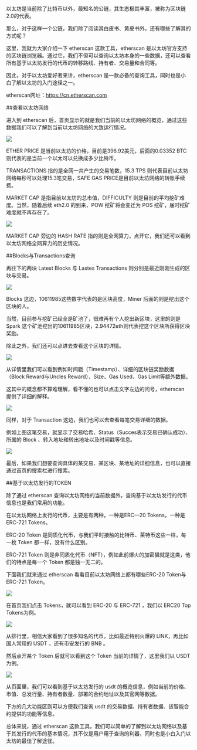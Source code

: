 以太坊是当前除了比特币以外，最知名的公链，其生态极其丰富，被称为区块链2.0的代表。

那么，对于这样一个公链，我们除了阅读其白皮书、黄皮书外，还有哪些了解其的方式呢？

这里，我就为大家介绍一下 etherscan 这款工具，etherscan 是以太坊官方支持的区块链浏览器。通过它，我们不但可以查询以太坊本身的一些数据，还可以查看所有基于以太坊发行的代币的转移路线、持有者、交易量和合同等。

因此，对于以太坊爱好者来讲，etherscan 是一款必备的查询工具，同时也是小白了解以太坊的入门途径之一。

etherscan网址：https://cn.etherscan.com

##查看以太坊网络

进入到 etherscan 后，首页显示的就是我们当前的以太坊网络的概览，通过这些数据我们可以了解到当前以太坊网络的大致运行情况。

![](./1.png)

ETHER PRICE 是当前以太坊的价格，目前是396.92美元，后面的0.03352 BTC 则代表的是当前一个以太可以兑换成多少比特币。

TRANSACTIONS 指的是全网一共产生的交易笔数，15.3 TPS 则代表目前以太坊网络每秒可以处理15.3笔交易，SAFE GAS PRICE是目前以太坊网络的转账手续费。

MARKET CAP 是指目前以太坊的总市值，DIFFICULTY 则是目前的平均挖矿难度。当然，随着后续 eth2.0 的到来，POW 挖矿将会变迁为 POS 挖矿，届时挖矿难度就不再存在了。

![](./2.png)

MARKET CAP 旁边的 HASH RATE 指的则是全网算力，点开它，我们还可以看到以太坊网络全网算力的历史情况。

##Blocks与Transactions查询

再往下的两块 Latest Blocks 与 Lastes Transactions 则分别是最近刚刚生成的区块与交易。

![](./3(0).png)

Blocks 这边，10611985这些数字代表的是区块高度，Miner 后面的则是挖出这个区块的人。

当然，目前参与挖矿已经全是矿池了，很难再有个人挖出新区块，这里的则是 Spark 这个矿池挖出的10611985区块，2.94472eth则代表挖这个区块所获得区块奖励。

除此之外，我们还可以点进去查看这个区块的详情。

![](./3.png)

从详情里我们可以看到例如时间戳（Timestamp）、详细的区块链奖励数据（Block Reward与Uncles Reward）、Size、Gas Used、Gas Limit等额外数据。

这其中的概念都不算难理解，看不懂的也可以点击文字左边的问号，etherscan 提供了详细的解释。

![](./4.png)

同样，对于 Transaction 这边，我们也可以去查看每笔交易详细的数据。

例如上图这笔交易，就显示了交易哈希、Status（Succes表示交易已确认成功）、所属的 Block 、转入地址和转出地址以及时间戳等信息。

![](./5.png)

最后，如果我们想要查询具体的某交易、某区块、某地址的详细信息，也可以直接通过首页的搜索栏进行搜索。

##基于以太坊发行的TOKEN

除了通过 etherscan 查询以太坊网络的当前数据外，查询基于以太坊发行的代币信息也是我们常用的功能。

在以太坊网络上发行的代币，主要是有两种，一种是ERC—20 Tokens，一种是ERC-721 Tokens。

ERC-20 Token 是同质化代币，与我们平时接触的比特币、莱特币这些一样，每一枚 Token 都一样，没有什么区别。

ERC-721 Token 则是非同质化代币（NFT），例如此前爆火的加密猫就是这类，他们的特点是每一个 Token 都是独一无二的。

下面我们就来通过 etherscan 看看目前以太坊网络上都有哪些ERC-20 Token与ERC-721 Token。

![](./6.png)

在首页我们点击 Tokens，就可以看到 ERC-20 与 ERC-721 ，我们以 ERC20 Top Tokens为例。

![](./7.png)

从排行里，相信大家看到了很多知名的代币，比如最近特别火爆的 LINK，再比如国人常用的 USDT ，还有币安发行的 BNB 。

然后点开某个 Token 后就可以看到这个 Token 当前的详情了，这里我们以 USDT 为例。

![](./8.png)

从页面里，我们可以看到基于以太坊发行的 usdt 的概览信息，例如当前的价格、市值、总发行量、持有者数量、部署的合约地址以及其官网等数据。

下方的几大功能区则可以方便我们查询 usdt 的交易数据、持有者数据、该智能合约提供的功能等信息。

总体来说，通过 etherscan 这款工具，我们可以简单的了解到以太坊网络以及基于其发行的代币的基本情况，其不仅是用户用于查询的利器，同时也是小白入门以太坊的最佳了解途径。